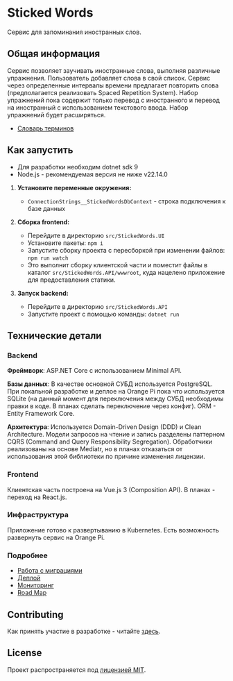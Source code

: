 # Sticked Words
Сервис для запоминания иностранных слов.


## Общая информация
Сервис позволяет заучивать иностранные слова, выполняя различные упражнения. Пользователь добавляет слова в свой список. Сервис через определенные интервалы времени предлагает повторить слова (предполагается реализовать Spaced Repetition System). Набор упражнений пока содержит только перевод с иностранного и перевод на иностранный с использованием текстового ввода. Набор упражнений будет расширяться.

- [Словарь терминов](./docs/glossary.md)


## Как запустить

- Для разработки необходим dotnet sdk 9
- Node.js - рекомендуемая версия не ниже v22.14.0

1. **Установите переменные окружения:**
   - `ConnectionStrings__StickedWordsDbContext` - строка подключения к базе данных

2. **Сборка frontend:**
   - Перейдите в директорию `src/StickedWords.UI`
   - Установите пакеты: `npm i`
   - Запустите сборку проекта с пересборкой при изменении файлов: `npm run watch`
   - Это выполнит сборку клиентской части и поместит файлы в каталог `src/StickedWords.API/wwwroot`, куда нацелено приложение для предоставления статики.

3. **Запуск backend:**
   - Перейдите в директорию `src/StickedWords.API`
   - Запустите проект с помощью команды: `dotnet run`


## Технические детали

### Backend
**Фреймворк**: ASP.NET Core с использованием Minimal API.

**Базы данных**: В качестве основной СУБД используется PostgreSQL. При локальной разработке и деплое на Orange Pi пока что используется SQLite (на данный момент для переключения между СУБД необходимы правки в коде. В планах сделать переключение через конфиг). ORM - Entity Framework Core.

**Архитектура**: Используется Domain-Driven Design (DDD) и Clean Architecture. Модели запросов на чтение и запись разделены паттерном CQRS (Command and Query Responsibility Segregation). Обработчики реализованы на основе Mediatr, но в планах отказаться от использования этой библиотеки по причине изменения лицензии.

### Frontend
Клиентская часть построена на Vue.js 3 (Composition API). В планах - переход на React.js.

### Инфраструктура
Приложение готово к развертыванию в Kubernetes. Есть возможность развернуть сервис на Orange Pi.

### Подробнее

- [Работа с миграциями](./docs/migrations.md)
- [Деплой](./docs/deploy.md)
- [Мониторинг](./docs/observability.md)
- [Road Map](./docs/roadmap.md)


## Contributing
Как принять участие в разработке - читайте [здесь](./CONTRIBUTING.md).


## License
Проект распространяется под [лицензией MIT](./LICENSE.md).
